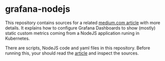 # grafana-nodejs

This repository contains sources for a related [medium.com article](https://medium.com/p/29f7b4e76181) with more details. It explains how to configure Grafana Dashboards to show (mostly) static custom metrics coming from a NodeJS application runing in Kubernetes.

There are scripts, NodeJS code and yaml files in this repository. Before running this, your should read the  [article](https://medium.com/p/29f7b4e76181) and inspect the sources. 
